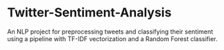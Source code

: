 # Twitter-Sentiment-Analysis
An NLP project for preprocessing tweets and classifying their sentiment using a pipeline with TF-IDF vectorization and a Random Forest classifier.
